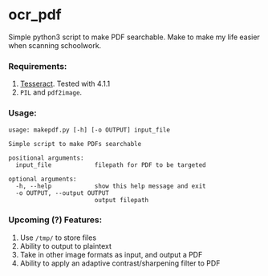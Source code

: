 # ocr_pdf
Simple python3 script to make PDF searchable. Make to make my life easier when scanning schoolwork.

### Requirements:
1. [Tesseract](https://github.com/tesseract-ocr/tesseract). Tested with 4.1.1
2. `PIL` and `pdf2image`.

### Usage:
```
usage: makepdf.py [-h] [-o OUTPUT] input_file

Simple script to make PDFs searchable

positional arguments:
  input_file            filepath for PDF to be targeted

optional arguments:
  -h, --help            show this help message and exit
  -o OUTPUT, --output OUTPUT
                        output filepath
```

### Upcoming (?) Features:
1. Use `/tmp/` to store files
2. Ability to output to plaintext
3. Take in other image formats as input, and output a PDF
4. Ability to apply an adaptive contrast/sharpening filter to PDF
